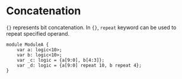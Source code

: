 # Concatenation

`{}` represents bit concatenation.
In `{}`, `repeat` keyword can be used to repeat specified operand.

```veryl,playground
module ModuleA {
    var a: logic<10>;
    var b: logic<10>;
    var _c: logic = {a[9:0], b[4:3]};
    var _d: logic = {a[9:0] repeat 10, b repeat 4};
}
```

